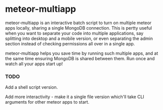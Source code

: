 # meteor-multiapp
meteor-multiapp is an interactive batch script to turn on multiple meteor apps locally, sharing a single MongoDB connection. This is pertty useful when you want to separate your code into multiple applications, say splitting into desktop and a mobile version, or even separating the admin section instead of checking permissions all over in a single app. 

meteor-multiapp helps you save time by running such multiple apps, and at the same time ensuring MongoDB is shared between them.
Run once and watch all your apps start up! 

### TODO
Add a shell script version.

Add more interactivity - make it a single file version which'll take CLI arguments
for other meteor apps to start.
